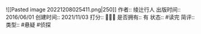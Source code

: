 ![[Pasted image 20221208025411.png|250]]
作者:: 绫辻行人
出版时间:: 2016/06/01
创建时间:: 2021/11/03
打分:: 💛💛💛
是否拥有:: 有
状态:: #读完
简评:: 
类型:: #悬疑 #侦探 